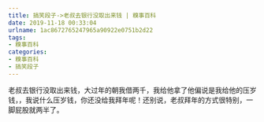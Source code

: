 ```yaml
---
title: 搞笑段子->老叔去银行没取出来钱 | 糗事百科
date: 2019-11-18 00:33:04
urlname: 1ac8672765247965a90922e0751b2d22
tags: 
- 糗事百科
categories:
- 糗事百科
- 搞笑段子
---
```

老叔去银行没取出来钱，大过年的朝我借两千，我给他拿了他偏说是我给他的压岁钱，，我说什么压岁钱，你还没给我拜年呢！还别说，老叔拜年的方式很特别，一脚屁股就两半了。


